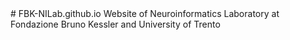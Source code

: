 <head>
  <!-- Google Tag Manager -->
  <script>(function(w,d,s,l,i){w[l]=w[l]||[];w[l].push({'gtm.start':
new Date().getTime(),event:'gtm.js'});var f=d.getElementsByTagName(s)[0],
j=d.createElement(s),dl=l!='dataLayer'?'&l='+l:'';j.async=true;j.src=
'https://www.googletagmanager.com/gtm.js?id='+i+dl;f.parentNode.insertBefore(j,f);
})(window,document,'script','dataLayer','GTM-WRCWTKC2');</script>
  <!-- End Google Tag Manager -->
</head>
<body>
  <!-- Google Tag Manager (noscript) -->
  <noscript><iframe src="https://www.googletagmanager.com/ns.html?id=GTM-WRCWTKC2"
height="0" width="0" style="display:none;visibility:hidden"></iframe></noscript>
  <!-- End Google Tag Manager (noscript) -->
</body>
# FBK-NILab.github.io
Website of Neuroinformatics Laboratory at Fondazione Bruno Kessler and University of Trento


